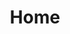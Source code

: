 ---
title: Home
layout: auto_contents
hide_toc: true
categories:
  - eleven:
    category_name: 11DIT
    category_items:
      - programming:
        item_name: Programming
        item_desc: Introduction to Python, lists, and basic functions
        item_icon: 🐍
        item_page: /11dit/programming
      - design:
        item_name: Design
        item_desc: Learn the design process to construct a website
        item_icon: 🧑‍🎨
        item_page: /11dit/design
      - website:
        item_name: Website
        item_desc: Build the website that you designed
        item_icon: 🌐
        item_page: /11dit/website
      - hci:
        item_name: Human Computer Interaction
        item_desc: External — how do people use computers?
        item_icon: 🚪
        item_page: /11dit/hci
  - twelve:
    category_name: 12DTC
    category_items:
      - programming:
        item_name: Programming
        item_desc: Multi-dimensional lists and advanced functions in Python
        item_icon: 🐍
        item_page: /12dtc/programming
      - design:
        item_name: Project Management
        item_desc: Plan a project from start to finish
        item_icon: 🕰️
        item_page: /12dtc/projman
      - compsci:
        item_name: Computer science
        item_desc: External — the big ideas in computer science
        item_icon: 🔬
        item_page: /12dtc/compsci
  - thirteen:
    category_name: 13DTC
    category_items:
      - programming:
        item_name: Programming
        item_desc: Object-oriented programming and GUI in Python
        item_icon: 🐍
        item_page: /13dtc/programming
      - projman:
        item_name: Project management
        item_desc: Plan a project from start to finish
        item_icon: 🕰️
        item_page: /13dtc/projman
      - hci:
        item_name: Computer science
        item_desc: External — the big ideas in computer science
        item_icon: 🌐
        item_page: /13dtc/compsci
  - categories:
    category_name: Categories
    category_items:
      - software_development:
        item_name: Software development
        item_desc: Learn to develop software
        item_icon: 🐍
        item_page: /programming
---
